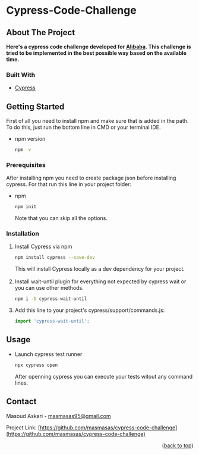 # Cypress-Code-Challenge
<div id="top"></div>


## About The Project

<b>Here's a cypress code challenge developed for [Alibaba](https://www.alibaba.ir/). This challenge is tried to be implemented in the best possible way based on the available time.</b>


### Built With

* [Cypress](https://www.cypress.io/)



## Getting Started

First of all you need to install npm and make sure that is added in the path. To do this, just run the bottom line in CMD or your terminal IDE.
* npm version
  ```sh
  npm -v
  ```


### Prerequisites

After installing npm you need to create package json before installing cypress. For that run this line in your project folder:
* npm
  ```sh
  npm init
  ```
  Note that you can skip all the options.


### Installation

1. Install Cypress via npm
    ```sh
   npm install cypress --save-dev
   ```
   This will install Cypress locally as a dev dependency for your project.
   <br><br>
2. Install wait-until plugin for everything not expected by cypress wait or you can use other methods.
   ```sh
   npm i -D cypress-wait-until
   ```
3. Add this line to your project's cypress/support/commands.js:
   ```js
   import 'cypress-wait-until';
   ```


## Usage

* Launch cypress test runner
  ```sh
  npx cypress open
  ```
  
  After openning cypress you can execute your tests witout any command lines.




## Contact

Masoud Askari - masmasas95@gmail.com

Project Link: [https://github.com/masmasas/cypress-code-challenge](https://github.com/masmasas/cypress-code-challenge)



<p align="right">(<a href="#top">back to top</a>)</p>

